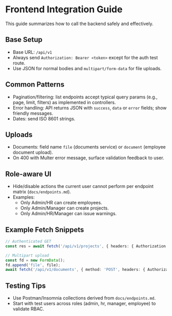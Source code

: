 # Frontend Integration Guide

This guide summarizes how to call the backend safely and effectively.

## Base Setup
- Base URL: `/api/v1`
- Always send `Authorization: Bearer <token>` except for the auth test route.
- Use JSON for normal bodies and `multipart/form-data` for file uploads.

## Common Patterns
- Pagination/filtering: list endpoints accept typical query params (e.g., page, limit, filters) as implemented in controllers.
- Error handling: API returns JSON with `success`, `data` or `error` fields; show friendly messages.
- Dates: send ISO 8601 strings.

## Uploads
- Documents: field name `file` (documents service) or `document` (employee document upload).
- On 400 with Multer error message, surface validation feedback to user.

## Role-aware UI
- Hide/disable actions the current user cannot perform per endpoint matrix (`docs/endpoints.md`).
- Examples:
  - Only Admin/HR can create employees.
  - Only Admin/Manager can create projects.
  - Only Admin/HR/Manager can issue warnings.

## Example Fetch Snippets
```ts
// Authenticated GET
const res = await fetch('/api/v1/projects', { headers: { Authorization: `Bearer ${token}` } });

// Multipart upload
const fd = new FormData();
fd.append('file', file);
await fetch('/api/v1/documents', { method: 'POST', headers: { Authorization: `Bearer ${token}` }, body: fd });
```

## Testing Tips
- Use Postman/Insomnia collections derived from `docs/endpoints.md`.
- Start with test users across roles (admin, hr, manager, employee) to validate RBAC.
